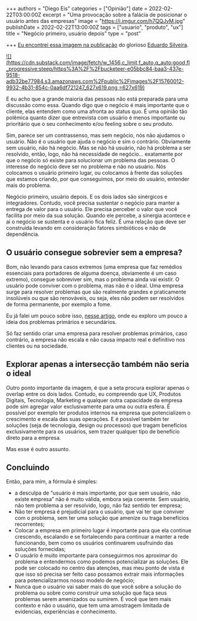 +++
authors = "Diego Eis"
categories = ["Opinião"]
date = 2022-02-22T03:00:00Z
excerpt = "Uma provocação sobre a falácia de posicionar o usuário antes das empresas"
image = "https://i.imgur.com/h7QQJvM.jpg"
publishDate = 2022-02-22T13:00:00Z
tags = ["usuario", "produto", "ux"]
title = "Negócio primeiro, usuário depois"
type = "post"

+++
[Eu encontrei essa imagem na publicação](https://www.linkedin.com/feed/update/urn:li:activity:6892510594067746816/) do glorioso [Eduardo Silveira](https://www.linkedin.com/in/silveiraeduardo/).

[![](https://cdn.substack.com/image/fetch/w_1456,c_limit,f_auto,q_auto:good,fl_progressive:steep/https%3A%2F%2Fbucketeer-e05bbc84-baa3-437e-9518-adb32be77984.s3.amazonaws.com%2Fpublic%2Fimages%2F15760012-9932-4b31-854c-0aa6df721247_627x619.png =627x619)](https://cdn.substack.com/image/fetch/f_auto,q_auto:good,fl_progressive:steep/https%3A%2F%2Fbucketeer-e05bbc84-baa3-437e-9518-adb32be77984.s3.amazonaws.com%2Fpublic%2Fimages%2F15760012-9932-4b31-854c-0aa6df721247_627x619.png)

E eu acho que a grande maioria das pessoas não está preparada para uma discussão como essa. Quando digo que o negócio é mais importante que o cliente, elas entendem como uma afronta ao status quo. É uma opinião tão polêmica quanto dizer que entrevista com usuário é menos importante ou prioritário que o seu conhecimento e/ou feeling sobre o seu produto.

Sim, parece ser um contrassenso, mas sem negócio, nós não ajudamos o usuário. Não é o usuário que ajuda o negócio e sim o contrário. Obviamente sem usuário, não há negócio. Mas se não há usuário, não há problema a ser resolvido, então, logo, não há necessidade de negócio… exatamente por que o negócio só existe para solucionar um problema das pessoas. O interesse do negócio deve ser no problema e não no usuário. Nós colocamos o usuário primeiro lugar, ou colocamos à frente das soluções que estamos criando, por que conseguimos, por meio do usuário, entender mais do problema.

Negócio primeiro, usuário depois. E os dois lados são sinérgicos e integradores. Contudo, você precisa sustentar o negócio para manter a entrega de valor para o usuário. Ele precisa perceber o valor que você facilita por meio da sua solução. Quando ele percebe, a sinergia acontece e aí o negócio se sustenta e o usuário fica feliz. É uma relação que deve ser construída levando em consideração fatores simbióticos e não de dependência.

## **O usuário consegue sobrevier sem a empresa?**

Bom, não levando para casos extremos (uma empresa que faz remédios essenciais para portadores de alguma doença, obviamente é um caso extremo), consegue sobreviver sim, mas o problema ainda vai existir. O usuário pode conviver com o problema, mas não é o ideal. Uma empresa surge para resolver problemas que são realmente grandes e praticamente insolúveis ou que são renováveis, ou seja, eles não podem ser resolvidos de forma permanente, por exemplo a fome.

Eu já falei um pouco sobre isso, [nesse artigo](https://productoversee.com/sobre-os-problemas-primarios/), onde eu exploro um pouco a ideia dos problemas primários e secundários.

Só faz sentido criar uma empresa para resolver problemas primários, caso contrário, a empresa não escala e não causa impacto real e definitivo nos clientes ou na sociedade.

## **Explorar apenas a intersecção também não seria o ideal**

Outro ponto importante da imagem, é que a seta procura explorar apenas o overlap entre os dois lados. Contudo, eu compreendo que UX, Produtos Digitais, Tecnologia, Marketing e qualquer outra capacidade da empresa pode sim agregar valor exclusivamente para uma ou outra esfera. É possível por exemplo ter produtos internos na empresa que potencializem o crescimento e escala das suas operações. E é possível também ter soluções (seja de tecnologia, design ou processos) que tragam benefícios exclusivamente para os usuários, sem trazer qualquer tipo de benefício direto para a empresa.

Mas esse é outro assunto.

## **Concluindo**

Então, para mim, a fórmula é simples:

* a desculpa de “usuário é mais importante, por que sem usuário, não existe empresa” não é muito válida, embora seja coerente. Sem usuário, não tem problema a ser resolvido, logo, não faz sentido ter empresa;
* Não ter empresa é prejudicial para o usuário, que vai ter que conviver com o problema, sem ter uma solução que amenize ou traga benefícios recorrentes;
* Colocar a empresa em primeiro lugar é importante para que ela continue crescendo, escalando e se fortalecendo para continuar a manter a rede funcionando, bem como os usuários continuarem usufruindo das soluções fornecidas;
* O usuário é muito importante para conseguirmos nos aproximar do problema e entendermos como podemos potencializar as soluções. Ele pode ser colocado no centro das atenções, mas meu ponto de vista é que isso só precisa ser feito caso possamos extrair mais informações para potencializarmos nosso modelo de negócio;
* Nunca que o usuário vai saber mais do que você sobre a solução do problema ou sobre como construir uma solução que faça seus problemas serem amenizados ou sumirem. É você que tem mais contexto e não o usuário, que tem uma amostragem limitada de evidencias, experiências e conhecimento.